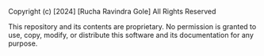 
Copyright (c) [2024] [Rucha Ravindra Gole]
All Rights Reserved

This repository and its contents are proprietary. No permission is granted to use, copy, modify, or distribute this software and its documentation for any purpose.
